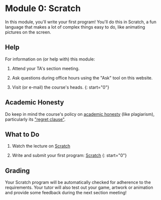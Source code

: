 # Module 0: Scratch

In this module, you'll write your first program! You'll do this in Scratch, a fun language that makes a lot of complex things easy to do, like animating pictures on the screen.


## Help

For information on (or help with) this module:

1. Attend your TA's section meeting.

2. Ask questions during office hours using the "Ask" tool on this website.

3. Visit (or e-mail) the course's heads.
{: start="0"}


## Academic Honesty

Do keep in mind the course's policy on [academic honesty](/syllabus#academic_honesty) (like plagiarism), particularly its ["regret clause"](/syllabus#regret).


## What to Do

1. Watch the lecture on [Scratch](/lectures/scratch)

2. Write and submit your first program: [Scratch](/problems/scratch)
{: start="0"}


## Grading

Your Scratch program will be automatically checked for adherence to the requirements. Your tutor will also test out your game, artwork or animation and provide some feedback during the next section meeting!

